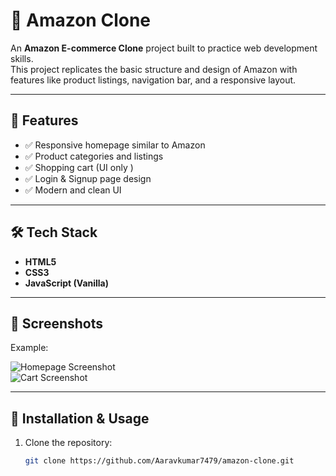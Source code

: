 # 🛒 Amazon Clone

An **Amazon E-commerce Clone** project built to practice web development skills.  
This project replicates the basic structure and design of Amazon with features like product listings, navigation bar, and a responsive layout.

---

## 🚀 Features
- ✅ Responsive homepage similar to Amazon  
- ✅ Product categories and listings  
- ✅ Shopping cart (UI only )  
- ✅ Login & Signup page design  
- ✅ Modern and clean UI  

---

## 🛠️ Tech Stack
- **HTML5**  
- **CSS3**  
- **JavaScript (Vanilla)**  



---

## 📸 Screenshots
  
Example: 

![Homepage Screenshot](./screenshots/homepage.png)  
![Cart Screenshot](./screenshots/cart.png)  

---

## 📂 Installation & Usage
1. Clone the repository:
   ```bash
   git clone https://github.com/Aaravkumar7479/amazon-clone.git
